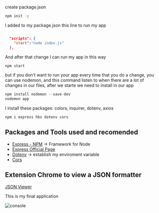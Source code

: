 create package.json 
```sh
npm init -y
```

I added to my package.json this line to run my app
```json

  "scripts": {
    "start":"node index.js"
  },
```
And after that change I can run my app in this way
```javascript
npm start
```

but if you don't want to run your app every time that you do a change, you can use nodemon, and this command listen to when there are a lot of changes in our files, after we starte  we need to install in our app
```javascript
npm install nodemon --save-dev
nodemon app
```

I install these packages: colors, inquirer, dotenv, axios
```javascript
npm i express hbs dotenv cors
```
## Packages and Tools used and recomended
- [Express - NPM](https://www.npmjs.com/package/express) -> Framework for Node
- [Express Official Page](http://expressjs.com/)
- [Dotenv](https://www.npmjs.com/package/dotenv) -> establish my enviroment variable
- [Cors](https://www.npmjs.com/package/cors)
 
## Extension Chrome to view a JSON formatter
[JSON Viewer](https://chrome.google.com/webstore/detail/json-viewer/gbmdgpbipfallnflgajpaliibnhdgobh/related?hl=es)

This is my final application

![console](./readme-img/Heroku3.png)
